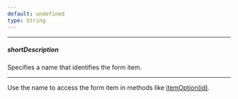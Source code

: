 ```yaml
---
default: undefined
type: String
---
```

---
##### shortDescription
Specifies a name that identifies the form item.

---
Use the name to access the form item in methods like [itemOption(id)](/api-reference/10%20UI%20Widgets/dxForm/3%20Methods/itemOption(id).md '/Documentation/ApiReference/UI_Widgets/dxForm/Methods/#itemOptionid').
